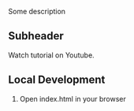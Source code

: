 Some description

## Subheader

Watch tutorial on Youtube.

## Local Development

1. Open index.html in your browser
